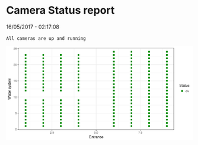 Camera Status report
================
16/05/2017 - 02:17:08

    All cameras are up and running

![](camreport_files/figure-markdown_github/unnamed-chunk-2-1.png)
